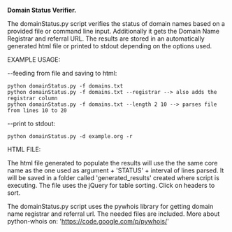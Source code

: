 <strong>Domain Status Verifier.</strong>

The domainStatus.py script verifies the status of domain names based on a provided file 
or command line input. Additionally it gets the Domain Name Registrar and referral URL. 
The results are stored in an automatically generated html file or printed to stdout 
depending on the options used.

EXAMPLE USAGE:
  
  --feeding from file and saving to html:

    python domainStatus.py -f domains.txt
    python domainStatus.py -f domains.txt --registrar --> also adds the registrar column
    python domainStatus.py -f domains.txt --length 2 10 --> parses file from lines 10 to 20
  
  --print to stdout:
  
    python domainStatus.py -d example.org -r
  
HTML FILE:
  
  The html file generated to populate the results will use the the same core name as the 
  one used as argument + 'STATUS' + interval of lines parsed. It will be saved in a folder
  called 'generated_results' created where script is executing. The file uses the
  jQuery for table sorting. Click on headers to sort.

The domainStatus.py script uses the pywhois library for getting domain name registrar
and referral url. The needed files are included. More about python-whois on: 
'https://code.google.com/p/pywhois/'
